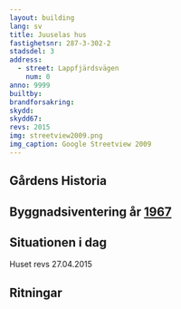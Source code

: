 ```yaml
---
layout: building
lang: sv
title: Juuselas hus
fastighetsnr: 287-3-302-2
stadsdel: 3
address:
  - street: Lappfjärdsvägen
    num: 0
anno: 9999
builtby:
brandforsakring:
skydd:
skydd67:
revs: 2015
img: streetview2009.png
img_caption: Google Streetview 2009
---
```

## Gårdens Historia


## Byggnadsiventering år <a href="/sources/keinanen_karki.pdf">1967</a>


## Situationen i dag
Huset revs 27.04.2015

## Ritningar

